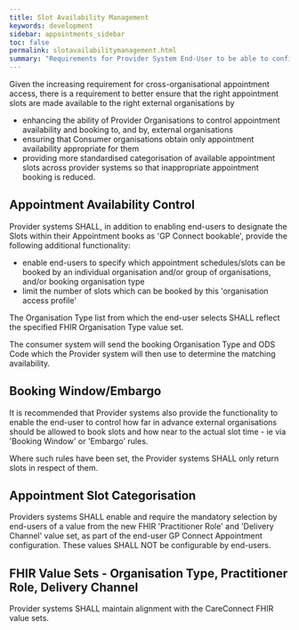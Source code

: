 ```yaml
---
title: Slot Availability Management
keywords: development
sidebar: appointments_sidebar
toc: false
permalink: slotavailabilitymanagement.html
summary: "Requirements for Provider System End-User to be able to configure what slots are available to GP Connect Booking Organisation Consumers"
---
```


Given the increasing requirement for cross-organisational appointment access, there is a requirement to better ensure that the right appointment slots are made available to the right external organisations by
  - enhancing the ability of Provider Organisations to control appointment availability and booking to, and by, external organisations
  - ensuring that Consumer organisations obtain only appointment availability appropriate for them
  - providing more standardised categorisation of available appointment slots across provider systems so that inappropriate appointment booking is reduced.
  
## Appointment Availability Control ##
Provider systems SHALL, in addition to enabling end-users to designate the Slots within their Appointment books as 'GP Connect bookable', provide the following additional functionality:
  - enable end-users to specify which appointment schedules/slots can be booked by an individual organisation and/or group of organisations, and/or booking organisation type
  - limit the number of slots which can be booked by this 'organisation access profile'
  
The Organisation Type list from which the end-user selects SHALL reflect the specified FHIR Organisation Type value set. 

The consumer system will send the booking Organisation Type and ODS Code which the Provider system will then use to determine the matching availability.

## Booking Window/Embargo ##
It is recommended that Provider systems also provide the functionality to enable the end-user to control how far in advance external organisations should be allowed to book slots and how near to the actual slot time - ie via 'Booking Window' or 'Embargo' rules.

Where such rules have been set, the Provider systems SHALL only return slots in respect of them.

## Appointment Slot Categorisation ##

Providers systems SHALL enable and require the mandatory selection by end-users of a value from the new FHIR 'Practitioner Role' and 'Delivery Channel' value set, as part of the end-user GP Connect Appointment configuration. These values SHALL NOT be configurable by end-users.

## FHIR Value Sets - Organisation Type, Practitioner Role, Delivery Channel  ##

Provider systems SHALL maintain alignment with the CareConnect FHIR value sets.

